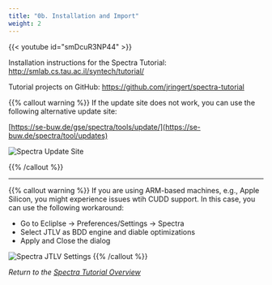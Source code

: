 ```yaml
---
title: "0b. Installation and Import"
weight: 2
---
```


{{< youtube id="smDcuR3NP44" >}}

Installation instructions for the Spectra Tutorial: http://smlab.cs.tau.ac.il/syntech/tutorial/

Tutorial projects on GitHub: https://github.com/jringert/spectra-tutorial

{{% callout warning %}}
If the update site does not work, you can use the following alternative update site:

[https://se-buw.de/gse/spectra/tools/update/](https://se-buw.de/spectra/tool/updates)

![Spectra Update Site](/gse/img/spectra_update_site.png)

{{% /callout %}}
  

---
{{% callout warning %}}
If you are using ARM-based machines, e.g., Apple Silicon, you might experience issues wtih CUDD support. In this case, you can use the following workaround:
- Go to Ecliplse -> Preferences/Settings -> Spectra
- Select JTLV as BDD engine and diable optimizations
- Apply and Close the dialog

![Spectra JTLV Settings](/gse/img/spectra-jtlv-config.png)
{{% /callout %}}

*Return to the [Spectra Tutorial Overview](/gse/tutorials/spectra/)*
